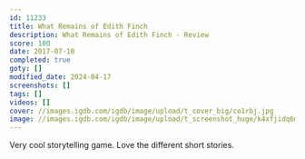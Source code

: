 ```yaml
---
id: 11233
title: What Remains of Edith Finch
description: What Remains of Edith Finch - Review
score: 100
date: 2017-07-10
completed: true
goty: []
modified_date: 2024-04-17
screenshots: []
tags: []
videos: []
cover: //images.igdb.com/igdb/image/upload/t_cover_big/co1rbj.jpg
image: //images.igdb.com/igdb/image/upload/t_screenshot_huge/k4xfjidq6m0xhh7ukfrc.jpg
---
```

Very cool storytelling game. Love the different short stories.